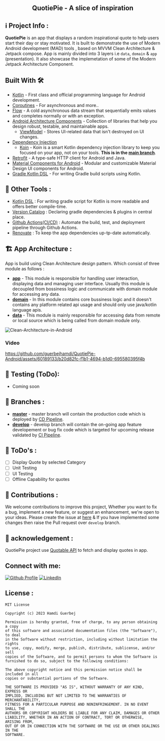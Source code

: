 
  <h2 align="center">QuotiePie - A slice of inspiration</h2>


## ℹ️ Project Info : 
**QuotiePie** is an app that displays a random inspirational quote to help users start their day or stay motivated. It is built to demonstrate the use of Modern Android development (MAD) tools , based on MVVM Clean Architecture & Jetpack compose. App is mainly divided into 3 layers i.e ```data```, ```domain``` & ```app``` (presentation).
It also showcase the implemetation of some of the Modern Jetpack Architecture Component.

## Built With 🛠
- [Kotlin](https://kotlinlang.org/) - First class and official programming language for Android development.
- [Coroutines](https://kotlinlang.org/docs/reference/coroutines-overview.html) - For asynchronous and more..
- [Flow](https://kotlin.github.io/kotlinx.coroutines/kotlinx-coroutines-core/kotlinx.coroutines.flow/-flow/) - A cold asynchronous data stream that sequentially emits values and completes normally or with an exception.
- [Android Architecture Components](https://developer.android.com/topic/libraries/architecture) - Collection of libraries that help you design robust, testable, and maintainable apps.
  - [ViewModel](https://developer.android.com/topic/libraries/architecture/viewmodel) - Stores UI-related data that isn't destroyed on UI changes.
- [Dependency Injection](https://developer.android.com/training/dependency-injection)
  - [Koin](https://dagger.dev/hilt) - Koin is a smart Kotlin dependency injection library to keep you focused on your app, not on your tools. **This is in the [main branch](https://github.com/InsertKoinIO/koin)**.
- [Retrofit](https://square.github.io/retrofit/) - A type-safe HTTP client for Android and Java.
- [Material Components for Android](https://github.com/material-components/material-components-android) - Modular and customizable Material Design UI components for Android.
- [Gradle Kotlin DSL](https://docs.gradle.org/current/userguide/kotlin_dsl.html) - For writing Gradle build scripts using Kotlin.


[0]:  https://kotlinlang.org/
[1]:  https://kotlinlang.org/docs/coroutines-overview.html
[2]:  https://developer.android.com/kotlin/flow
[3]:  https://developer.android.com/jetpack/compose
[4]:  https://developer.android.com/develop/ui/views/launch/splash-screen
[5]:  https://github.com/square/retrofit
[6]:  https://dagger.dev/hilt/

## 🧰 Other Tools :
* [Kotlin DSL][7] : For writing gradle script for Kotlin is more readable and offers better compile-time.
* [Version Catalog][8] : Declaring gradle dependencies & plugins in central place.
* [Github Actions(CI/CD)][9] : Automate the build, test, and deployment pipeline through Github Actions.
* [Renovate][10] : To keep the app dependencies up-tp-date automatically.

[7]:  https://docs.gradle.org/current/userguide/kotlin_dsl.html
[8]:  https://docs.gradle.org/current/userguide/platforms.html
[9]:  https://github.com/features/actions
[10]: https://docs.renovatebot.com/

## 🏗️ App Architecture :
App is build using Clean Architecture design pattern. Which consist of three module as follows :
* [**app**](https://github.com/guerbejhamdi/QuotiePie-Android/tree/master/app) - This module is responsible for handling user interaction, displaying data and managing user interface. Usually this module is decoupled from bossiness logic and communicate with domain module for accessing any data.
* [**domain**](https://github.com/guerbejhamdi/QuotiePie-Android/tree/master/domain) - In this module contains core bussiness logic and it doesn't contains any platform related api usage and should only use java/kotlin language apis.
* [**data**](https://github.com/guerbejhamdi/QuotiePie-Android/tree/master/data) - This module is mainly responsible for accessing data from remote or local source which is being called from domain module only.

![Clean-Architecture-in-Android](https://miro.medium.com/v2/resize:fit:1400/format:webp/1*vcnYWWn_zhNk6I30meBaPg.png)


### Video
https://github.com/guerbejhamdi/QuotiePie-Android/assets/60189133/b20d82fc-f1b1-4694-b1d0-695580395f4b



## 🧪 Testing (ToDo):
* Coming soon

## 🌿 Branches :
* [**master**](https://github.com/guerbejhamdi/QuotiePie-Android) - master branch will contain the production code which is deployed by [CD Pipeline](https://github.com/guerbejhamdi/QuotiePie-Android/actions/workflows/android_cd.yml).
* [**develop**](https://github.com/guerbejhamdi/QuotiePie-Android/tree/develop) - develop branch will contain the on-going app feature developement or bug fix code which is targeted for upcoming release validated by [CI Pipeline](https://github.com/guerbejhamdi/QuotiePie-Android/actions/workflows/android_ci.yml).

## 🚧 ToDo's :
- [ ] Display Quote by selected Category
- [ ] Unit Testing
- [ ] UI Testing
- [ ] Offline Capability for quotes

## 🙌 Contributions :
We welcome contributions to improve this project, Whether you want to fix a bug, implement a new feature, or suggest an enhancement, we're open to your ideas. Please create the issue at [here](https://github.com/guerbejhamdi/QuotiePie-Android/issues) & If you have implemented some changes then raise the Pull request over ```develop``` branch.

## 🤝 acknowledgement :
QuotiePie project use [Quotable API](https://github.com/lukePeavey/quotable) to fetch and display quotes in app.

## Connect with me:
[![Github Profile](https://skillicons.dev/icons?i=github)](https://github.com/guerbejhamdi)
[![LinkedIn](https://skillicons.dev/icons?i=linkedin)](https://www.linkedin.com/in/hamdiguerbej/)

## License :
```
MIT License

Copyright (c) 2023 Hamdi Guerbej

Permission is hereby granted, free of charge, to any person obtaining a copy
of this software and associated documentation files (the "Software"), to deal
in the Software without restriction, including without limitation the rights
to use, copy, modify, merge, publish, distribute, sublicense, and/or sell
copies of the Software, and to permit persons to whom the Software is
furnished to do so, subject to the following conditions:

The above copyright notice and this permission notice shall be included in all
copies or substantial portions of the Software.

THE SOFTWARE IS PROVIDED "AS IS", WITHOUT WARRANTY OF ANY KIND, EXPRESS OR
IMPLIED, INCLUDING BUT NOT LIMITED TO THE WARRANTIES OF MERCHANTABILITY,
FITNESS FOR A PARTICULAR PURPOSE AND NONINFRINGEMENT. IN NO EVENT SHALL THE
AUTHORS OR COPYRIGHT HOLDERS BE LIABLE FOR ANY CLAIM, DAMAGES OR OTHER
LIABILITY, WHETHER IN AN ACTION OF CONTRACT, TORT OR OTHERWISE, ARISING FROM,
OUT OF OR IN CONNECTION WITH THE SOFTWARE OR THE USE OR OTHER DEALINGS IN THE
SOFTWARE.
```

</br>

